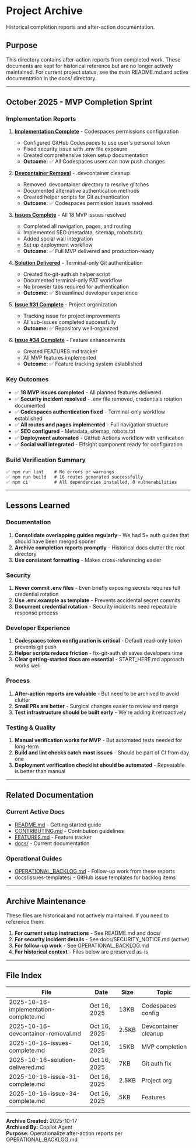 # Project Archive

Historical completion reports and after-action documentation.

## Purpose

This directory contains after-action reports from completed work. These documents are kept for historical reference but are no longer actively maintained. For current project status, see the main README.md and active documentation in the docs/ directory.

---

## October 2025 - MVP Completion Sprint

### Implementation Reports

1. **[Implementation Complete](./2025-10-16-implementation-complete.md)** - Codespaces permissions configuration
   - Configured GitHub Codespaces to use user's personal token
   - Fixed security issue with .env file exposure
   - Created comprehensive token setup documentation
   - **Outcome:** ✅ All Codespaces users can now push changes

2. **[Devcontainer Removal](./2025-10-16-devcontainer-removal.md)** - .devcontainer cleanup
   - Removed .devcontainer directory to resolve glitches
   - Documented alternative authentication methods
   - Created helper scripts for Git authentication
   - **Outcome:** ✅ Codespaces permission issues resolved

3. **[Issues Complete](./2025-10-16-issues-complete.md)** - All 18 MVP issues resolved
   - Completed all navigation, pages, and routing
   - Implemented SEO (metadata, sitemap, robots.txt)
   - Added social wall integration
   - Set up deployment workflow
   - **Outcome:** ✅ Full MVP delivered and production-ready

4. **[Solution Delivered](./2025-10-16-solution-delivered.md)** - Terminal-only Git authentication
   - Created fix-git-auth.sh helper script
   - Documented terminal-only PAT workflow
   - No browser tabs required for authentication
   - **Outcome:** ✅ Streamlined developer experience

5. **[Issue #31 Complete](./2025-10-16-issue-31-complete.md)** - Project organization
   - Tracking issue for project improvements
   - All sub-issues completed successfully
   - **Outcome:** ✅ Repository well-organized

6. **[Issue #34 Complete](./2025-10-16-issue-34-complete.md)** - Feature enhancements
   - Created FEATURES.md tracker
   - All MVP features implemented
   - **Outcome:** ✅ Feature tracking system established

### Key Outcomes

- ✅ **18 MVP issues completed** - All planned features delivered
- ✅ **Security incident resolved** - .env file removed, credentials rotation documented
- ✅ **Codespaces authentication fixed** - Terminal-only workflow established
- ✅ **All routes and pages implemented** - Full navigation structure
- ✅ **SEO configured** - Metadata, sitemap, robots.txt
- ✅ **Deployment automated** - GitHub Actions workflow with verification
- ✅ **Social wall integrated** - Elfsight component ready for configuration

### Build Verification Summary

```
✅ npm run lint    # No errors or warnings
✅ npm run build   # 16 routes generated successfully
✅ npm ci          # All dependencies installed, 0 vulnerabilities
```

---

## Lessons Learned

### Documentation
1. **Consolidate overlapping guides regularly** - We had 5+ auth guides that should have been merged sooner
2. **Archive completion reports promptly** - Historical docs clutter the root directory
3. **Use consistent formatting** - Makes cross-referencing easier

### Security
1. **Never commit .env files** - Even briefly exposing secrets requires full credential rotation
2. **Use .env.example as template** - Prevents accidental secret commits
3. **Document credential rotation** - Security incidents need repeatable response process

### Developer Experience
1. **Codespaces token configuration is critical** - Default read-only token prevents git push
2. **Helper scripts reduce friction** - fix-git-auth.sh saves developers time
3. **Clear getting-started docs are essential** - START_HERE.md approach works well

### Process
1. **After-action reports are valuable** - But need to be archived to avoid clutter
2. **Small PRs are better** - Surgical changes easier to review and merge
3. **Test infrastructure should be built early** - We're adding it retroactively

### Testing & Quality
1. **Manual verification works for MVP** - But automated tests needed for long-term
2. **Build and lint checks catch most issues** - Should be part of CI from day one
3. **Deployment verification checklist should be automated** - Repeatable is better than manual

---

## Related Documentation

### Current Active Docs
- [README.md](../../README.md) - Getting started guide
- [CONTRIBUTING.md](../../CONTRIBUTING.md) - Contribution guidelines
- [FEATURES.md](../../FEATURES.md) - Feature tracker
- [docs/](../) - Current documentation

### Operational Guides
- [OPERATIONAL_BACKLOG.md](../../OPERATIONAL_BACKLOG.md) - Follow-up work from these reports
- docs/issues-templates/ - GitHub issue templates for backlog items

---

## Archive Maintenance

These files are historical and not actively maintained. If you need to reference them:

1. **For current setup instructions** - See README.md and docs/
2. **For security incident details** - See docs/SECURITY_NOTICE.md (active)
3. **For follow-up work** - See OPERATIONAL_BACKLOG.md
4. **For historical context** - Files below are preserved as-is

---

## File Index

| File | Date | Size | Topic |
|------|------|------|-------|
| 2025-10-16-implementation-complete.md | Oct 16, 2025 | 13KB | Codespaces config |
| 2025-10-16-devcontainer-removal.md | Oct 16, 2025 | 2.5KB | Devcontainer cleanup |
| 2025-10-16-issues-complete.md | Oct 16, 2025 | 15KB | MVP completion |
| 2025-10-16-solution-delivered.md | Oct 16, 2025 | 7KB | Git auth fix |
| 2025-10-16-issue-31-complete.md | Oct 16, 2025 | 2.5KB | Project org |
| 2025-10-16-issue-34-complete.md | Oct 16, 2025 | 5KB | Features |

---

**Archive Created:** 2025-10-17  
**Archived By:** Copilot Agent  
**Purpose:** Operationalize after-action reports per OPERATIONAL_BACKLOG.md
